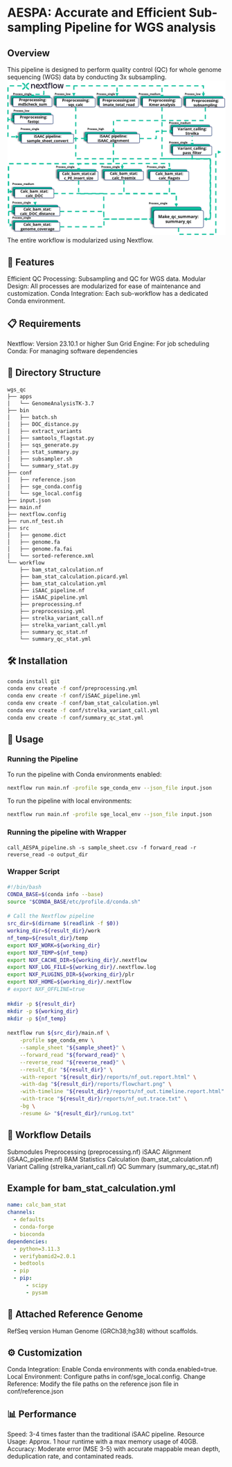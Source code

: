 # AESPA: Accurate and Efficient Sub-sampling Pipeline for WGS analysis

## Overview
This pipeline is designed to perform quality control (QC) for whole genome sequencing (WGS) data by conducting 3x subsampling. 
![flowchart](Figure/flow_chart.png)
The entire workflow is modularized using Nextflow.



## 🌟 Features
Efficient QC Processing: Subsampling and QC for WGS data.
Modular Design: All processes are modularized for ease of maintenance and customization.
Conda Integration: Each sub-workflow has a dedicated Conda environment.

## 📋 Requirements
Nextflow: Version 23.10.1 or higher
Sun Grid Engine: For job scheduling
Conda: For managing software dependencies

## 📂 Directory Structure

```arduino
wgs_qc
├── apps
│   └── GenomeAnalysisTK-3.7
├── bin
│   ├── batch.sh
│   ├── DOC_distance.py
│   ├── extract_variants
│   ├── samtools_flagstat.py
│   ├── sqs_generate.py
│   ├── stat_summary.py
│   ├── subsampler.sh
│   └── summary_stat.py
├── conf
│   ├── reference.json
│   ├── sge_conda.config
│   └── sge_local.config
├── input.json
├── main.nf
├── nextflow.config
├── run.nf_test.sh
├── src
│   ├── genome.dict
│   ├── genome.fa
│   ├── genome.fa.fai
│   └── sorted-reference.xml
└── workflow
    ├── bam_stat_calculation.nf
    ├── bam_stat_calculation.picard.yml
    ├── bam_stat_calculation.yml
    ├── iSAAC_pipeline.nf
    ├── iSAAC_pipeline.yml
    ├── preprocessing.nf
    ├── preprocessing.yml
    ├── strelka_variant_call.nf
    ├── strelka_variant_call.yml
    ├── summary_qc_stat.nf
    └── summary_qc_stat.yml
```

## 🛠 Installation

```sh
conda install git
conda env create -f conf/preprocessing.yml
conda env create -f conf/iSAAC_pipeline.yml
conda env create -f conf/bam_stat_calculation.yml
conda env create -f conf/strelka_variant_call.yml
conda env create -f conf/summary_qc_stat.yml
```

## 🚀 Usage
### Running the Pipeline
To run the pipeline with Conda environments enabled:
```sh
nextflow run main.nf -profile sge_conda_env --json_file input.json
```

To run the pipeline with local environments:
```sh
nextflow run main.nf -profile sge_local_env --json_file input.json
```
### Running the pipeline with Wrapper
```
call_AESPA_pipeline.sh -s sample_sheet.csv -f forward_read -r reverse_read -o output_dir
```

### Wrapper Script

```sh
#!/bin/bash
CONDA_BASE=$(conda info --base)
source "$CONDA_BASE/etc/profile.d/conda.sh"

# Call the Nextflow pipeline
src_dir=$(dirname $(readlink -f $0))
working_dir=${result_dir}/work
nf_temp=${result_dir}/temp
export NXF_WORK=${working_dir}
export NXF_TEMP=${nf_temp}
export NXF_CACHE_DIR=${working_dir}/.nextflow
export NXF_LOG_FILE=${working_dir}/.nextflow.log
export NXF_PLUGINS_DIR=${working_dir}/plr
export NXF_HOME=${working_dir}/.nextflow
# export NXF_OFFLINE=true

mkdir -p ${result_dir}
mkdir -p ${working_dir}
mkdir -p ${nf_temp}

nextflow run ${src_dir}/main.nf \
    -profile sge_conda_env \
    --sample_sheet "${sample_sheet}" \
    --forward_read "${forward_read}" \
    --reverse_read "${reverse_read}" \
    --result_dir "${result_dir}" \
    -with-report "${result_dir}/reports/nf_out.report.html" \
    -with-dag "${result_dir}/reports/flowchart.png" \
    -with-timeline "${result_dir}/reports/nf_out.timeline.report.html" \
    -with-trace "${result_dir}/reports/nf_out.trace.txt" \
    -bg \
    -resume &> "${result_dir}/runLog.txt"

```

## 🧬 Workflow Details
Submodules
Preprocessing (preprocessing.nf)
iSAAC Alignment (iSAAC_pipeline.nf)
BAM Statistics Calculation (bam_stat_calculation.nf)
Variant Calling (strelka_variant_call.nf)
QC Summary (summary_qc_stat.nf)

## Example for bam_stat_calculation.yml
```yaml
name: calc_bam_stat
channels:
  - defaults
  - conda-forge
  - bioconda
dependencies:
  - python=3.11.3
  - verifybamid2=2.0.1
  - bedtools
  - pip
  - pip:
      - scipy
      - pysam
```

## 📄 Attached Reference Genome
RefSeq version Human Genome (GRCh38;hg38) without scaffolds.

## ⚙️ Customization
Conda Integration: Enable Conda environments with conda.enabled=true.
Local Environment: Configure paths in conf/sge_local.config.
Change Reference: Modify the file paths on the reference json file in conf/reference.json

## 📊 Performance
Speed: 3-4 times faster than the traditional iSAAC pipeline.
Resource Usage: Approx. 1 hour runtime with a max memory usage of 40GB.
Accuracy: Moderate error (MSE 3-5) with accurate mappable mean depth, deduplication rate, and contaminated reads.
